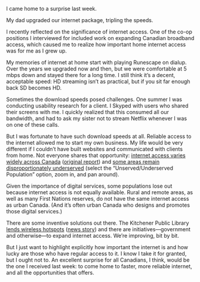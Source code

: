 I came home to a surprise last week.

My dad upgraded our internet package, tripling the speeds.

I recently reflected on the significance of internet access. One of the co-op positions I interviewed for included work on expanding Canadian broadband access, which caused me to realize how important home internet access was for me as I grew up.

My memories of internet at home start with playing Runescape on dialup. Over the years we upgraded now and then, but we were comfortable at 5 mbps down and stayed there for a long time. I still think it’s a decent, acceptable speed: HD streaming isn’t as practical, but if you sit far enough back SD becomes HD.

Sometimes the download speeds posed challenges. One summer I was conducting usability research for a client. I Skyped with users who shared their screens with me. I quickly realized that this consumed all our bandwidth, and had to ask my sister not to stream Netflix whenever I was on one of these calls.

But I was fortunate to have such download speeds at all. Reliable access to the internet allowed me to start my own business. My life would be very different if I couldn’t have built websites and communicated with clients from home. Not everyone shares that opportunity: [internet access varies widely across Canada](https://crtc.gc.ca/images/reports/rp161221/eng/BTS-P2_ReportGraphs_PTcoverage_EN-01.jpg) ([original report](https://crtc.gc.ca/eng/publications/reports/rp161221/rp161221.htm)) and [some areas remain disproportionately underserved](https://crtc.gc.ca/eng/internet/internetcanada.htm) (select the “Unserved/Underserved Population” option, zoom in, and pan around).

Given the importance of digital services, some populations lose out because internet access is not equally available. Rural and remote areas, as well as many First Nations reserves, do not have the same internet access as urban Canada. (And it’s often urban Canada who designs and promotes those digital services.)

There are some inventive solutions out there. The Kitchener Public Library [lends wireless hotspots](http://kpl.org/hotspot) ([news story](https://www.therecord.com/news-story/5952433-kpl-is-first-library-in-canada-to-lend-out-internet-hot-spot-devices/)) and there are initiatives—government and otherwise—to expand internet access. We’re improving, bit by bit.

But I just want to highlight explicitly how important the internet is and how lucky are those who have regular access to it. I know I take it for granted, but I ought not to. An excellent surprise for all Canadians, I think, would be the one I received last week: to come home to faster, more reliable internet, and all the opportunities that offers.